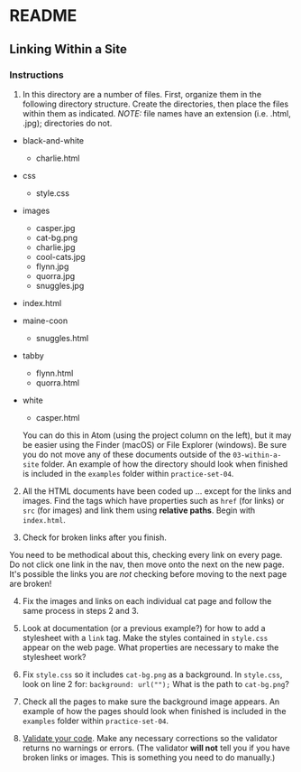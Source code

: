 # README

## Linking Within a Site

### Instructions

1. In this directory are a number of files. First, organize them in the following directory structure. Create the directories, then place the files within them as indicated. *NOTE:* file names have an extension (i.e. .html, .jpg); directories do not.

- black-and-white
  - charlie.html
- css
  - style.css
- images
  - casper.jpg
  - cat-bg.png
  - charlie.jpg
  - cool-cats.jpg
  - flynn.jpg
  - quorra.jpg
  - snuggles.jpg
- index.html
- maine-coon
  - snuggles.html
- tabby
  - flynn.html
  - quorra.html
- white
  - casper.html

  You can do this in Atom (using the project column on the left), but it may be easier using the Finder (macOS) or File Explorer (windows). Be sure you do not move any of these documents outside of the `03-within-a-site` folder. An example of how the directory should look when finished is included in the `examples` folder within `practice-set-04`.

2. All the HTML documents have been coded up ... except for the links and images. Find the tags which have properties such as `href` (for links) or `src` (for images) and link them using **relative paths**. Begin with `index.html`.

3. Check for broken links after you finish.

  You need to be methodical about this, checking every link on every page. Do not click one link in the nav, then move onto the next on the new page. It's possible the links you are *not* checking before moving to the next page are broken!

4. Fix the images and links on each individual cat page and follow the same process in steps 2 and 3.

5. Look at documentation (or a previous example?) for how to add a stylesheet with a `link` tag. Make the styles contained in `style.css` appear on the web page. What properties are necessary to make the stylesheet work?

6. Fix `style.css` so it includes `cat-bg.png` as a background. In `style.css`, look on line 2 for: `background: url("");` What is the path to `cat-bg.png`?

7. Check all the pages to make sure the background image appears. An example of how the pages should look when finished is included in the `examples` folder within `practice-set-04`.

8. [Validate your code](https://validator.w3.org). Make any necessary corrections so the validator returns no warnings or errors. (The validator **will not** tell you if you have broken links or images. This is something you need to do manually.)
